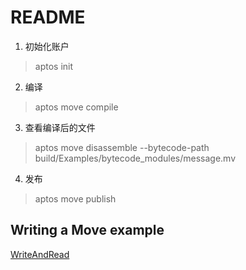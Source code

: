# README

1. 初始化账户
> aptos init 
2. 编译
> aptos move compile
3. 查看编译后的文件
> aptos move disassemble --bytecode-path build/Examples/bytecode_modules/message.mv
4. 发布
> aptos move publish

## Writing a Move example
[WriteAndRead](https://github.com/yuhuajing/aptos-core/tree/main/aptos-move/move-examples/hello_blockchain)